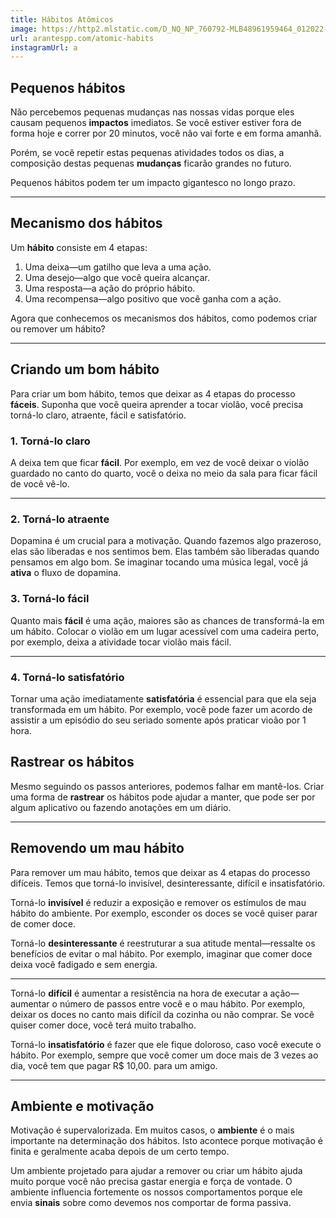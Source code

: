 ```yaml
---
title: Hábitos Atômicos
image: https://http2.mlstatic.com/D_NQ_NP_760792-MLB48961959464_012022-O.webp
url: arantespp.com/atomic-habits
instagramUrl: a
---
```


## Pequenos hábitos

Não percebemos pequenas mudanças nas nossas vidas porque eles causam pequenos **impactos** imediatos. Se você estiver estiver fora de forma hoje e correr por 20 minutos, você não vai forte e em forma amanhã.

Porém, se você repetir estas pequenas atividades todos os dias, a composição destas pequenas **mudanças** ficarão grandes no futuro.

Pequenos hábitos podem ter um impacto gigantesco no longo prazo.

---

## Mecanismo dos hábitos

Um **hábito** consiste em 4 etapas:

1. Uma deixa—um gatilho que leva a uma ação.
1. Uma desejo—algo que você queira alcançar.
1. Uma resposta—a ação do próprio hábito.
1. Uma recompensa—algo positivo que você ganha com a ação.

Agora que conhecemos os mecanismos dos hábitos, como podemos criar ou remover um hábito?

---

## Criando um bom hábito

Para criar um bom hábito, temos que deixar as 4 etapas do processo **fáceis**. Suponha que você queira aprender a tocar violão, você precisa torná-lo claro, atraente, fácil e satisfatório.

### 1. Torná-lo claro

A deixa tem que ficar **fácil**. Por exemplo, em vez de você deixar o violão guardado no canto do quarto, você o deixa no meio da sala para ficar fácil de você vê-lo.

---

### 2. Torná-lo atraente

Dopamina é um crucial para a motivação. Quando fazemos algo prazeroso, elas são liberadas e nos sentimos bem. Elas também são liberadas quando pensamos em algo bom. Se imaginar tocando uma música legal, você já **ativa** o fluxo de dopamina.

### 3. Torná-lo fácil

Quanto mais **fácil** é uma ação, maiores são as chances de transformá-la em um hábito. Colocar o violão em um lugar acessível com uma cadeira perto, por exemplo, deixa a atividade tocar violão mais fácil.

---

### 4. Torná-lo satisfatório

Tornar uma ação imediatamente **satisfatória** é essencial para que ela seja transformada em um hábito. Por exemplo, você pode fazer um acordo de assistir a um episódio do seu seriado somente após praticar vioão por 1 hora.

## Rastrear os hábitos

Mesmo seguindo os passos anteriores, podemos falhar em mantê-los. Criar uma forma de **rastrear** os hábitos pode ajudar a manter, que pode ser por algum aplicativo ou fazendo anotações em um diário.

---

## Removendo um mau hábito

Para remover um mau hábito, temos que deixar as 4 etapas do processo difíceis. Temos que torná-lo invisível, desinteressante, difícil e insatisfatório.

Torná-lo **invisível** é reduzir a exposição e remover os estímulos de mau hábito do ambiente. Por exemplo, esconder os doces se você quiser parar de comer doce.

Torná-lo **desinteressante** é reestruturar a sua atitude mental—ressalte os benefícios de evitar o mal hábito. Por exemplo, imaginar que comer doce deixa você fadigado e sem energia.

---

Torná-lo **difícil** é aumentar a resistência na hora de executar a ação—aumentar o número de passos entre você e o mau hábito. Por exemplo, deixar os doces no canto mais difícil da cozinha ou não comprar. Se você quiser comer doce, você terá muito trabalho.

Torná-lo **insatisfatório** é fazer que ele fique doloroso, caso você execute o hábito. Por exemplo, sempre que você comer um doce mais de 3 vezes ao dia, você tem que pagar R$ 10,00. para um amigo.

---

## Ambiente e motivação

Motivação é supervalorizada. Em muitos casos, o **ambiente** é o mais importante na determinação dos hábitos. Isto acontece porque motivação é finita e geralmente acaba depois de um certo tempo.

Um ambiente projetado para ajudar a remover ou criar um hábito ajuda muito porque você não precisa gastar energia e força de vontade. O ambiente influencia fortemente os nossos comportamentos porque ele envia **sinais** sobre como devemos nos comportar de forma passiva.
